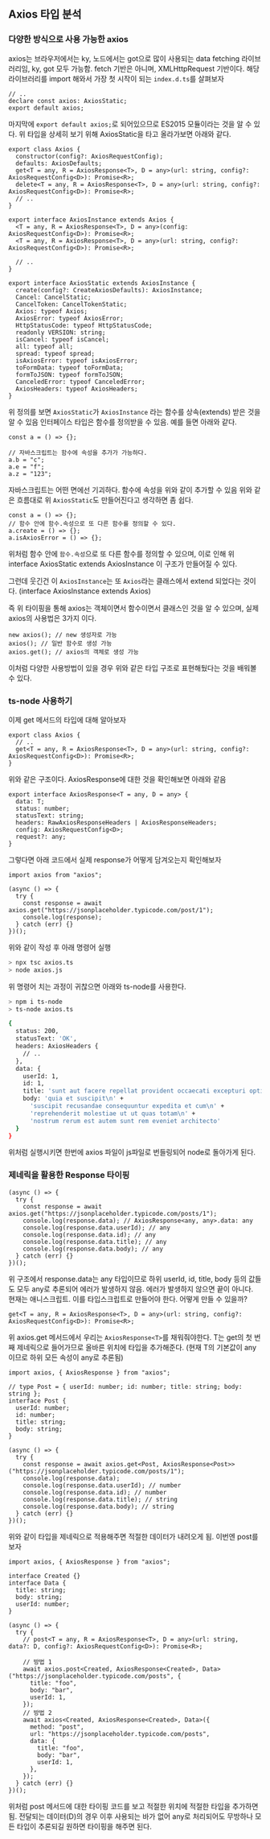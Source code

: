 ﻿## Axios 타입 분석

### 다양한 방식으로 사용 가능한 axios

axios는 브라우저에서는 ky, 노드에서는 got으로 많이 사용되는 data fetching 라이브러리임,
ky, got 모두 가능함. fetch 기반은 아니며, XMLHttpRequest 기반이다.
해당 라이브러리를 import 해와서 가장 첫 시작이 되는 `index.d.ts`를 살펴보자

```tsx
// ..
declare const axios: AxiosStatic;
export default axios;
```

마지막에 `export default axios;`로 되어있으므로 ES2015 모듈이라는 것을 알 수 있다.
위 타입을 상세히 보기 위해 AxiosStatic을 타고 올라가보면 아래와 같다.

```tsx
export class Axios {
  constructor(config?: AxiosRequestConfig);
  defaults: AxiosDefaults;
  get<T = any, R = AxiosResponse<T>, D = any>(url: string, config?: AxiosRequestConfig<D>): Promise<R>;
  delete<T = any, R = AxiosResponse<T>, D = any>(url: string, config?: AxiosRequestConfig<D>): Promise<R>;
  // ..
}

export interface AxiosInstance extends Axios {
  <T = any, R = AxiosResponse<T>, D = any>(config: AxiosRequestConfig<D>): Promise<R>;
  <T = any, R = AxiosResponse<T>, D = any>(url: string, config?: AxiosRequestConfig<D>): Promise<R>;

  // ..
}

export interface AxiosStatic extends AxiosInstance {
  create(config?: CreateAxiosDefaults): AxiosInstance;
  Cancel: CancelStatic;
  CancelToken: CancelTokenStatic;
  Axios: typeof Axios;
  AxiosError: typeof AxiosError;
  HttpStatusCode: typeof HttpStatusCode;
  readonly VERSION: string;
  isCancel: typeof isCancel;
  all: typeof all;
  spread: typeof spread;
  isAxiosError: typeof isAxiosError;
  toFormData: typeof toFormData;
  formToJSON: typeof formToJSON;
  CanceledError: typeof CanceledError;
  AxiosHeaders: typeof AxiosHeaders;
}
```

위 정의를 보면 `AxiosStatic`가 `AxiosInstance` 라는 함수를 상속(extends) 받은 것을 알 수 있음
인터페이스 타입은 함수를 정의받을 수 있음. 예를 들면 아래와 같다.

```tsx
const a = () => {};

// 자바스크립트는 함수에 속성을 추가가 가능하다.
a.b = "c";
a.e = "f";
a.z = "123";
```

자바스크립트는 어떤 면에선 기괴하다. 함수에 속성을 위와 같이 추가할 수 있음
위와 같은 흐름대로 위 `AxiosStatic`도 만들어진다고 생각하면 좀 쉽다.

```tsx
const a = () => {};
// 함수 안에 함수.속성으로 또 다른 함수를 정의할 수 있다.
a.create = () => {};
a.isAxiosError = () => {};
```

위처럼 함수 안에 `함수.속성`으로 또 다른 함수를 정의할 수 있으며,
이로 인해 위 interface AxiosStatic extends AxiosInstance 이 구조가 만들어질 수 있다.

그런데 웃긴건 이 `AxiosInstance`는 또 `Axios`라는 클래스에서 extend 되었다는 것이다.
(interface AxiosInstance extends Axios)

즉 위 타이핑을 통해 axios는 객체이면서 함수이면서 클래스인 것을 알 수 있으며,
실제 axios의 사용법은 3가지 이다.

```tsx
new axios(); // new 생성자로 가능
axios(); // 일반 함수로 생성 가능
axios.get(); // axios의 객체로 생성 가능
```

이처럼 다양한 사용방법이 있을 경우 위와 같은 타입 구조로 표현해뒀다는 것을 배워볼 수 있다.

### ts-node 사용하기

이제 get 메서드의 타입에 대해 알아보자

```tsx
export class Axios {
  // ..
  get<T = any, R = AxiosResponse<T>, D = any>(url: string, config?: AxiosRequestConfig<D>): Promise<R>;
}
```

위와 같은 구조이다. AxiosResponse에 대한 것을 확인해보면 아래와 같음

```tsx
export interface AxiosResponse<T = any, D = any> {
  data: T;
  status: number;
  statusText: string;
  headers: RawAxiosResponseHeaders | AxiosResponseHeaders;
  config: AxiosRequestConfig<D>;
  request?: any;
}
```

그렇다면 아래 코드에서 실제 response가 어떻게 담겨오는지 확인해보자

```tsx
import axios from "axios";

(async () => {
  try {
    const response = await axios.get("https://jsonplaceholder.typicode.com/post/1");
    console.log(response);
  } catch (err) {}
})();
```

위와 같이 작성 후 아래 명령어 실행

```bash
> npx tsc axios.ts
> node axios.js
```

위 명령어 치는 과정이 귀찮으면 아래와 ts-node를 사용한다.

```bash
> npm i ts-node
> ts-node axios.ts

{
  status: 200,
  statusText: 'OK',
  headers: AxiosHeaders {
    // ..
  },
  data: {
    userId: 1,
    id: 1,
    title: 'sunt aut facere repellat provident occaecati excepturi optio reprehenderit',
    body: 'quia et suscipit\n' +
      'suscipit recusandae consequuntur expedita et cum\n' +
      'reprehenderit molestiae ut ut quas totam\n' +
      'nostrum rerum est autem sunt rem eveniet architecto'
  }
}
```

위처럼 실행시키면 한번에 axios 파일이 js파일로 번들링되어 node로 돌아가게 된다.

### 제네릭을 활용한 Response 타이핑

```tsx
(async () => {
  try {
    const response = await axios.get("https://jsonplaceholder.typicode.com/posts/1");
    console.log(response.data); // AxiosResponse<any, any>.data: any
    console.log(response.data.userId); // any
    console.log(response.data.id); // any
    console.log(response.data.title); // any
    console.log(response.data.body); // any
  } catch (err) {}
})();
```

위 구조에서 response.data는 any 타입이므로 하위 userId, id, title, body 등의 값들도 모두 any로 추론되어 에러가 발생하지 않음. 에러가 발생하지 않으면 끝이 아니다. 현재는 애니스크립트. 이를 타입스크립트로 만들어야 한다. 어떻게 만들 수 있을까?

```tsx
get<T = any, R = AxiosResponse<T>, D = any>(url: string, config?: AxiosRequestConfig<D>): Promise<R>;
```

위 axios.get 메서드에서 우리는 `AxiosResponse<T>`를 채워줘야한다. T는 get의 첫 번째 제네릭으로 들어가므로 올바른 위치에 타입을 추가해준다. (현재 T의 기본값이 any 이므로 하위 모든 속성이 any로 추론됨)

```tsx
import axios, { AxiosResponse } from "axios";

// type Post = { userId: number; id: number; title: string; body: string };
interface Post {
  userId: number;
  id: number;
  title: string;
  body: string;
}

(async () => {
  try {
    const response = await axios.get<Post, AxiosResponse<Post>>("https://jsonplaceholder.typicode.com/posts/1");
    console.log(response.data);
    console.log(response.data.userId); // number
    console.log(response.data.id); // number
    console.log(response.data.title); // string
    console.log(response.data.body); // string
  } catch (err) {}
})();
```

위와 같이 타입을 제네릭으로 적용해주면 적절한 데이터가 내려오게 됨. 이번엔 post를 보자

```tsx
import axios, { AxiosResponse } from "axios";

interface Created {}
interface Data {
  title: string;
  body: string;
  userId: number;
}

(async () => {
  try {
    // post<T = any, R = AxiosResponse<T>, D = any>(url: string, data?: D, config?: AxiosRequestConfig<D>): Promise<R>;

    // 방법 1
    await axios.post<Created, AxiosResponse<Created>, Data>("https://jsonplaceholder.typicode.com/posts", {
      title: "foo",
      body: "bar",
      userId: 1,
    });
    // 방법 2
    await axios<Created, AxiosResponse<Created>, Data>({
      method: "post",
      url: "https://jsonplaceholder.typicode.com/posts",
      data: {
        title: "foo",
        body: "bar",
        userId: 1,
      },
    });
  } catch (err) {}
})();
```

위처럼 post 메서드에 대한 타이핑 코드를 보고 적절한 위치에 적절한 타입을 추가하면 됨.
전달되는 데이터(D)의 경우 이후 사용되는 바가 없어 any로 처리되어도 무방하나 모든 타입이 추론되길 원하면 타이핑을 해주면 된다.
